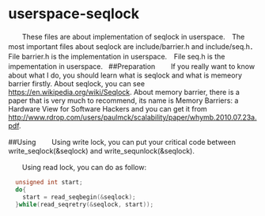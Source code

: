# userspace-seqlock
　　These files are about implementation of seqlock in userspace.　The most important files about seqlock are include/barrier.h and include/seq.h．　File barrier.h is the implementation in userspace.　File seq.h is the impementation in userspace.
  
##Preparation
　　If you really want to know about what I do, you should learn what is seqlock and what is memeory barrier firstly.
About seqlock, you can see <a href="https://en.wikipedia.org/wiki/Seqlock">https://en.wikipedia.org/wiki/Seqlock</a>. About memory barrier, there is a paper that is very much to recommend, its name is Memory Barriers:  a Hardware View for Software Hackers and you can get it from <a herf="chrome-extension://oemmndcbldboiebfnladdacbdfmadadm/http://www.rdrop.com/users/paulmck/scalability/paper/whymb.2010.07.23a.pdf">http://www.rdrop.com/users/paulmck/scalability/paper/whymb.2010.07.23a.pdf</a>.

##Using
　　Using write lock, you can put your critical code between <bold>write_seqlock</bold>(&seqlock) and write_sequnlock(&seqlock).

　　Using read lock, you can do as follow:<br>
```c
  unsigned int start;
  do{
    start = read_seqbegin(&seqlock);
  }while(read_seqretry(&seqlock, start));
```
